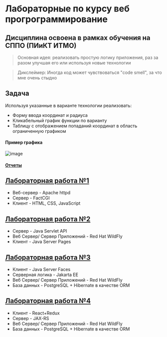 # Лабораторные по курсу веб прогрограммирование
## Дисциплина освоена в рамках обучения на СППО (ПИиКТ ИТМО)

> Основная идея: реализовать простую логику приложения, раз за разом улучшая его или используя новые технологии

> Дикслеймер: Иногда код может чувствоваться "code smell", за что мне очень стыдно

## Задача
Используя указанные в варианте технологии реализовать:
* Форму ввода координат и радиуса
* Кликабельный график функции по варианту
* Таблицу с отображением попаданий координат в область ограниченную графиком
#### Пример графика
![image](https://github.com/user-attachments/assets/f6498522-6f09-4582-8935-f76b4282047d)

#### [Отчеты](./reports)


## [Лабораторная работа №1](./web1)
* Веб-сервер - Apache httpd
* Сервер - FactCGI
* Клиент - HTML, CSS, JavaScript

## [Лабораторная работа №2](./web2)
* Сервер - Java Servlet API
* Веб Сервер/ Сервер Приложений - Red Hat WildFly
* Клиент - Java Server Pages

## [Лабораторная работа №3](./web3)
* Клиент - Java Server Faces
* Серверная логика - Jakarta EE
* Веб Сервер/ Сервер Приложений - Red Hat WildFly
* База данных - PostgreSQL + Hibernate в качестве ORM

## [Лабораторная работа №4](./web4)
* Клиент - React+Redux
* Сервер - JAX-RS
* Веб Сервер/ Сервер Приложений - Red Hat WildFly
* База данных - PostgreSQL + Hibernate в качестве ORM
